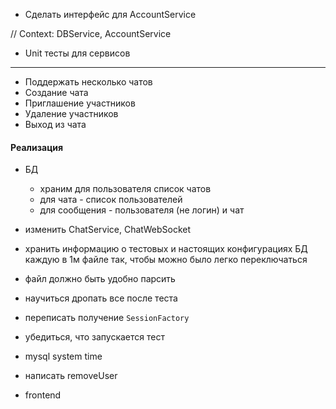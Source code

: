 * Сделать интерфейс для AccountService

// Context: DBService, AccountService
* Unit тесты для сервисов
---
* Поддержать несколько чатов
* Создание чата
* Приглашение участников
* Удаление участников
* Выход из чата

#### Реализация
* БД
     * храним для пользователя список чатов
     * для чата - список пользователей
     * для сообщения - пользователя (не логин) и чат
 * изменить ChatService, ChatWebSocket


* хранить информацию о тестовых и настоящих конфигурациях БД каждую в 1м файле так, чтобы можно было легко переключаться
* файл должно быть удобно парсить
* научиться дропать все после теста
* переписать получение `SessionFactory`

* убедиться, что запускается тест
* mysql system time
* написать removeUser
* frontend
